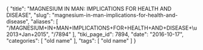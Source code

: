 {
    "title": "MAGNESIUM IN MAN: IMPLICATIONS FOR HEALTH AND DISEASE",
    "slug": "magnesium-in-man-implications-for-health-and-disease",
    "aliases": [
        "/MAGNESIUM+IN+MAN+IMPLICATIONS+FOR+HEALTH+AND+DISEASE+\u2013+Jan+2015",
        "/7894"
    ],
    "tiki_page_id": 7894,
    "date": "2016-10-17",
    "categories": [
        "old name"
    ],
    "tags": [
        "old name"
    ]
}